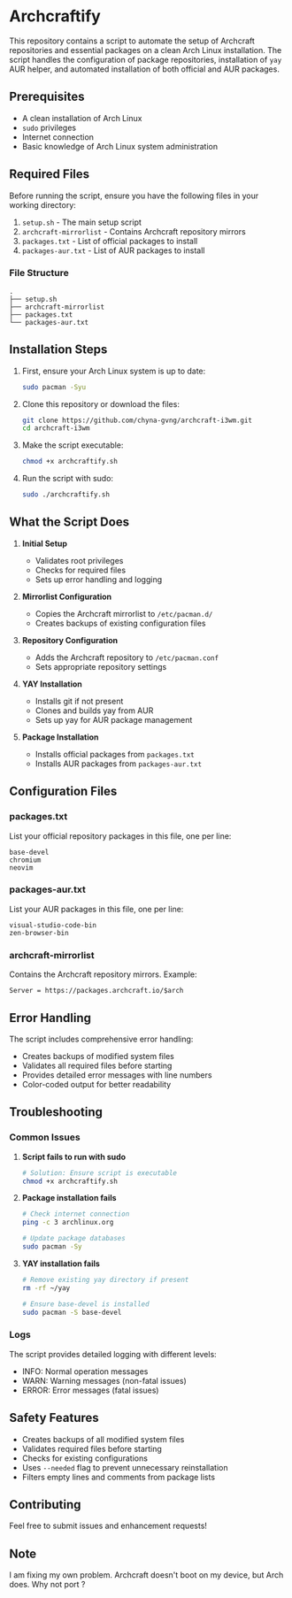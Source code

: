 # Archcraftify

This repository contains a script to automate the setup of Archcraft repositories and essential packages on a clean Arch Linux installation. The script handles the configuration of package repositories, installation of `yay` AUR helper, and automated installation of both official and AUR packages.

## Prerequisites

- A clean installation of Arch Linux
- `sudo` privileges
- Internet connection
- Basic knowledge of Arch Linux system administration

## Required Files

Before running the script, ensure you have the following files in your working directory:

1. `setup.sh` - The main setup script
2. `archcraft-mirrorlist` - Contains Archcraft repository mirrors
3. `packages.txt` - List of official packages to install
4. `packages-aur.txt` - List of AUR packages to install

### File Structure
```
.
├── setup.sh
├── archcraft-mirrorlist
├── packages.txt
└── packages-aur.txt
```

## Installation Steps

1. First, ensure your Arch Linux system is up to date:
   ```bash
   sudo pacman -Syu
   ```

2. Clone this repository or download the files:
   ```bash
   git clone https://github.com/chyna-gvng/archcraft-i3wm.git
   cd archcraft-i3wm
   ```

3. Make the script executable:
   ```bash
   chmod +x archcraftify.sh
   ```

4. Run the script with sudo:
   ```bash
   sudo ./archcraftify.sh
   ```

## What the Script Does

1. **Initial Setup**
   - Validates root privileges
   - Checks for required files
   - Sets up error handling and logging

2. **Mirrorlist Configuration**
   - Copies the Archcraft mirrorlist to `/etc/pacman.d/`
   - Creates backups of existing configuration files

3. **Repository Configuration**
   - Adds the Archcraft repository to `/etc/pacman.conf`
   - Sets appropriate repository settings

4. **YAY Installation**
   - Installs git if not present
   - Clones and builds yay from AUR
   - Sets up yay for AUR package management

5. **Package Installation**
   - Installs official packages from `packages.txt`
   - Installs AUR packages from `packages-aur.txt`

## Configuration Files

### packages.txt
List your official repository packages in this file, one per line:
```
base-devel
chromium
neovim
```

### packages-aur.txt
List your AUR packages in this file, one per line:
```
visual-studio-code-bin
zen-browser-bin
```

### archcraft-mirrorlist
Contains the Archcraft repository mirrors. Example:
```
Server = https://packages.archcraft.io/$arch
```

## Error Handling

The script includes comprehensive error handling:
- Creates backups of modified system files
- Validates all required files before starting
- Provides detailed error messages with line numbers
- Color-coded output for better readability

## Troubleshooting

### Common Issues

1. **Script fails to run with sudo**
   ```bash
   # Solution: Ensure script is executable
   chmod +x archcraftify.sh
   ```

2. **Package installation fails**
   ```bash
   # Check internet connection
   ping -c 3 archlinux.org
   
   # Update package databases
   sudo pacman -Sy
   ```

3. **YAY installation fails**
   ```bash
   # Remove existing yay directory if present
   rm -rf ~/yay
   
   # Ensure base-devel is installed
   sudo pacman -S base-devel
   ```

### Logs

The script provides detailed logging with different levels:
- INFO: Normal operation messages
- WARN: Warning messages (non-fatal issues)
- ERROR: Error messages (fatal issues)

## Safety Features

- Creates backups of all modified system files
- Validates required files before starting
- Checks for existing configurations
- Uses `--needed` flag to prevent unnecessary reinstallation
- Filters empty lines and comments from package lists

## Contributing

Feel free to submit issues and enhancement requests!

## Note
I am fixing my own problem. Archcraft doesn't boot on my device, but Arch does. Why not port ?
